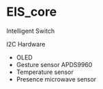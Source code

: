 # EIS_core
Intelligent Switch

I2C Hardware
- OLED
- Gesture sensor APDS9960
- Temperature sensor
- Presence microwave sensor
